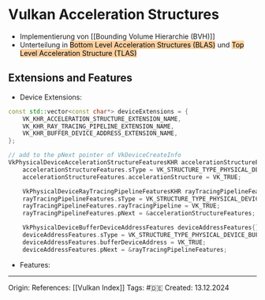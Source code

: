 # Vulkan Acceleration Structures

- Implementierung von [[Bounding Volume Hierarchie (BVH)]]
- Unterteilung in <mark style="background: #FFB86CA6;">Bottom Level Acceleration Structures (BLAS)</mark> und <mark style="background: #FFB86CA6;">Top Level Acceleration Structure (TLAS)</mark>

## Extensions and Features

- Device Extensions:
```c++
const std::vector<const char*> deviceExtensions = {
    VK_KHR_ACCELERATION_STRUCTURE_EXTENSION_NAME,
    VK_KHR_RAY_TRACING_PIPELINE_EXTENSION_NAME,
    VK_KHR_BUFFER_DEVICE_ADDRESS_EXTENSION_NAME,
};

// add to the pNext pointer of VkDeviceCreateInfo
VkPhysicalDeviceAccelerationStructureFeaturesKHR accelerationStructureFeatures{};
    accelerationStructureFeatures.sType = VK_STRUCTURE_TYPE_PHYSICAL_DEVICE_ACCELERATION_STRUCTURE_FEATURES_KHR;
    accelerationStructureFeatures.accelerationStructure = VK_TRUE;

    VkPhysicalDeviceRayTracingPipelineFeaturesKHR rayTracingPipelineFeatures{};
    rayTracingPipelineFeatures.sType = VK_STRUCTURE_TYPE_PHYSICAL_DEVICE_RAY_TRACING_PIPELINE_FEATURES_KHR;
    rayTracingPipelineFeatures.rayTracingPipeline = VK_TRUE;
    rayTracingPipelineFeatures.pNext = &accelerationStructureFeatures;

    VkPhysicalDeviceBufferDeviceAddressFeatures deviceAddressFeatures{};
    deviceAddressFeatures.sType = VK_STRUCTURE_TYPE_PHYSICAL_DEVICE_BUFFER_DEVICE_ADDRESS_FEATURES;
    deviceAddressFeatures.bufferDeviceAddress = VK_TRUE;
    deviceAddressFeatures.pNext = &rayTracingPipelineFeatures;
```
- Features:

---

Origin: 
References: [[Vulkan Index]]
Tags: #🇩🇪 
Created: 13.12.2024

